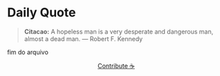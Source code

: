 # Daily Quote

> **Citacao:** A hopeless man is a very desperate and dangerous man, almost a dead man. — Robert F. Kennedy

fim do arquivo

<watermark-footer>
<p align="center">
  <a href="https://github.com/ruisuan/ruisuan/blob/main/contribute.md">Contribute ☕</a>
</p>
</watermark-footer>
